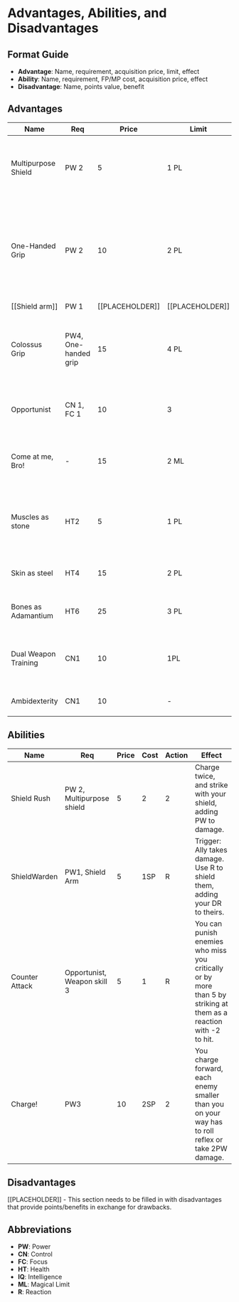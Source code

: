 # Advantages, Abilities, and Disadvantages

## Format Guide
- **Advantage**: Name, requirement, acquisition price, limit, effect
- **Ability**: Name, requirement, FP/MP cost, acquisition price, effect  
- **Disadvantage**: Name, points value, benefit

## Advantages

| **Name** | **Req** | **Price** | **Limit** | **Effect** |
|---|---|---|---|---|
| Multipurpose Shield | PW 2 | 5 | 1 PL | You can strike with a shield without losing your defensive bonus. Shield boss/rim counts as 1h weapon. |
| One-Handed Grip | PW 2 | 10 | 2 PL | Select a non-large two-handed weapon - you can use it with one-handed skill in one hand. Damage Multiplier is calculated as 1h. Remove "Defensive" trait when using 1-h. |
| [[Shield arm]] | PW 1 | [[PLACEHOLDER]] | [[PLACEHOLDER]] | [[PLACEHOLDER]] |
| Colossus Grip | PW4, One-handed grip | 15 | 4 PL | Remove limitations from One-Handed Grip. Damage Multiplier is calculated for two two-handed weapons. |
| Opportunist | CN 1, FC 1 | 10 | 3 | You gain "reactive strike" (see Pf2e reactive strike, remove casting part) |
| Come at me, Bro! | - | 15 | 2 ML | Living creatures instinctively know you are the most dangerous in the group, targeting you first. |
| Muscles as stone | HT2 | 5 | 1 PL | Cannot remove. Increase your DR by 1. This Extra DR cannot be bypassed and is not calculated for armour bypassing. |
| Skin as steel | HT4 | 15 | 2 PL | As above, but DR is 3.(Upgrade over muscle of stone) |
| Bones as Adamantium | HT6 | 25 | 3 PL | As above, but DR is 5.(upgrade over Bones As Adamantium) |
| Dual Weapon Training | CN1 | 10 | 1PL | When dual-wielding second weapon attack doesn't cost SP. Traits from both weapons stack. |
| Ambidexterity | CN1 | 10 | - | Your off-hand doesn't suffer from penalties. |

## Abilities

| **Name** | **Req** | **Price** | **Cost** | **Action** | **Effect** |
|---|---|---|---|---|---|
| Shield Rush | PW 2, Multipurpose shield | 5 | 2 | 2 | Charge twice, and strike with your shield, adding PW to damage. |
| ShieldWarden | PW1, Shield Arm | 5 | 1SP | R | Trigger: Ally takes damage. Use R to shield them, adding your DR to theirs. |
| Counter Attack | Opportunist, Weapon skill 3 | 5 | 1 | R | You can punish enemies who miss you critically or by more than 5 by striking at them as a reaction with -2 to hit. |
| Charge! | PW3 | 10 | 2SP | 2 | You charge forward, each enemy smaller than you on your way has to roll reflex or take 2PW damage. |

## Disadvantages

[[PLACEHOLDER]] - This section needs to be filled in with disadvantages that provide points/benefits in exchange for drawbacks.

## Abbreviations
- **PW**: Power
- **CN**: Control  
- **FC**: Focus
- **HT**: Health
- **IQ**: Intelligence
- **ML**: Magical Limit
- **R**: Reaction